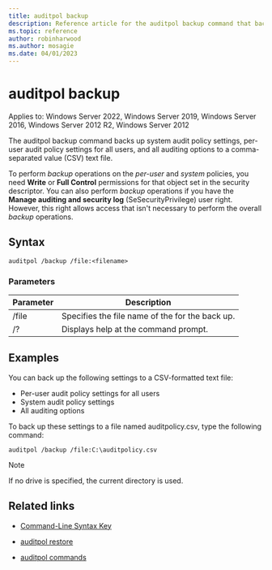 ```yaml
---
title: auditpol backup
description: Reference article for the auditpol backup command that backs up system audit policy settings, per-user audit policy settings for all users, and all auditing options to a comma-separated value (CSV) text file.
ms.topic: reference
author: robinharwood
ms.author: mosagie
ms.date: 04/01/2023
---
```

# auditpol backup

Applies to: Windows Server 2022, Windows Server 2019, Windows Server 2016, Windows Server 2012 R2, Windows Server 2012

The auditpol backup command backs up system audit policy settings, per-user audit policy settings for all users, and all auditing options to a comma-separated value (CSV) text file.

To perform *backup* operations on the *per-user* and *system* policies, you need **Write** or **Full Control** permissions for that object set in the security descriptor. You can also perform *backup* operations if you have the **Manage auditing and security log** (SeSecurityPrivilege) user right. However, this right allows access that isn't necessary to perform the overall *backup* operations.

## Syntax

```
auditpol /backup /file:<filename>
```

### Parameters

| Parameter | Description |
|-----------|------------- |
| /file | Specifies the file name of the for the back up. |
| /? | Displays help at the command prompt. |

## Examples

You can back up the following settings to a CSV-formatted text file:

- Per-user audit policy settings for all users
- System audit policy settings
- All auditing options

To back up these settings to a file named auditpolicy.csv, type the following command:

```
auditpol /backup /file:C:\auditpolicy.csv
```

> [!NOTE]
> If no drive is specified, the current directory is used.

## Related links

- [Command-Line Syntax Key](command-line-syntax-key.md)

- [auditpol restore](auditpol-restore.md)

- [auditpol commands](auditpol.md)
